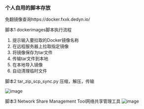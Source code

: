 ### 个人自用的脚本存放
免翻镜像查询https://docker.fxxk.dedyn.io/

脚本1
   dockerimages脚本执行流程
1. 提示输入要拉取的Docker镜像名称
2. 在远程服务器上拉取指定镜像
3. 将镜像保存为tar文件
4. 传输tar文件到本地
5. 在本地导入镜像
6. 自动清理临时文件

脚本2
  tar_zip_scp_sync.py
  压缩，解压，传输
  
  ![image](https://github.com/user-attachments/assets/03b9367d-8297-4e35-80b3-039a3b56ba1e)

  
脚本3
Network Share Management Tool网络共享管理工具
![image](https://github.com/user-attachments/assets/9b205006-a813-4285-bb72-2d9934aeec5b)
